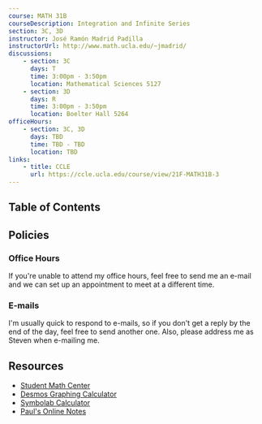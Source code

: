 ```yaml
---
course: MATH 31B
courseDescription: Integration and Infinite Series
section: 3C, 3D
instructor: José Ramón Madrid Padilla
instructorUrl: http://www.math.ucla.edu/~jmadrid/
discussions:
    - section: 3C
      days: T
      time: 3:00pm - 3:50pm
      location: Mathematical Sciences 5127
    - section: 3D
      days: R
      time: 3:00pm - 3:50pm
      location: Boelter Hall 5264
officeHours:
    - section: 3C, 3D
      days: TBD
      time: TBD - TBD
      location: TBD
links:
    - title: CCLE
      url: https://ccle.ucla.edu/course/view/21F-MATH31B-3
---
```


## Table of Contents

## Policies

### Office Hours

If you're unable to attend my office hours, feel free to send me an e-mail and we can set up an appointment to meet at a different time.

### E-mails

I'm usually quick to respond to e-mails, so if you don't get a reply by the end of the day, feel free to send another one. Also, please address me as Steven when e-mailing me.

## Resources

-   [Student Math Center](https://ww3.math.ucla.edu/student-math-center/)
-   [Desmos Graphing Calculator](https://www.desmos.com/calculator)
-   [Symbolab Calculator](https://www.symbolab.com/solver/calculus-calculator)
-   [Paul's Online Notes](https://tutorial.math.lamar.edu/classes/calcII/calcII.aspx)
